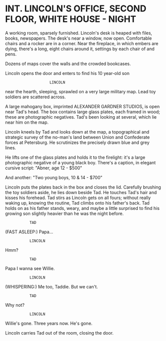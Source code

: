 # INT. LINCOLN'S OFFICE, SECOND FLOOR, WHITE HOUSE - NIGHT

A working room, sparsely furnished. Lincoln's desk is heaped with files, books, newspapers. The desk's near a window, now open. Comfortable chairs and a rocker are in a corner. Near the fireplace, in which embers are dying, there's a long, eight chairs around it, settings by each chair of and pens.

Dozens of maps cover the walls and the crowded bookcases.

Lincoln opens the door and enters to find his 10 year-old son

						LINCOLN
near the hearth, sleeping, sprawled on a very large military map. Lead toy soldiers are scattered across.

A large mahogany box, imprinted ALEXANDER GARDNER STUDIOS, is open near Tad's head. The box contains large glass plates, each framed in wood; these are photographic negatives. Tad's
been looking at several, which lie near him on the map.

Lincoln kneels by Tad and looks down at the map, a topographical and strategic survey of the no-man's land between Union and Confederate forces at Petersburg. He scrutinizes the precisely drawn blue and grey lines.

He lifts one of the glass plates and holds it to the firelight: it's a large photographic negative of a young black boy. There's a caption, in elegant cursive script: "Abner, age 12 - $500"

And another: "Two young boys, 10 & 14 - $700"

Lincoln puts the plates back in the box and closes the lid. Carefully brushing the toy soldiers aside, he lies down beside Tad. He touches Tad's hair and kisses his forehead.
Tad stirs as Lincoln gets on all fours; without really waking up, knowing the routine, Tad climbs onto his father's back. Tad holds on as his father stands, weary, and maybe a little
surprised to find his growing son slightly heavier than he was the night before.

			   TAD
(FAST ASLEEP:) Papa...

			   LINCOLN
Hmm?

			   TAD
Papa I wanna see Willie.

			   LINCOLN
(WHISPERING:) Me too, Taddie. But we can't.

			   TAD
Why not?

			   LINCOLN
Willie's gone. Three years now. He's gone.

Lincoln carries Tad out of the room, closing the door.
